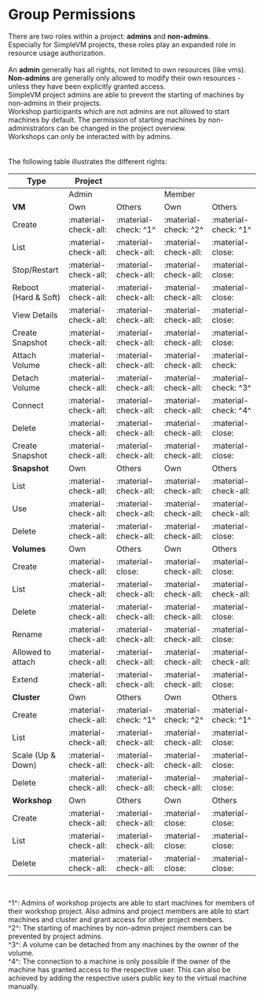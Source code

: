 # Group Permissions

There are two roles within a project: **admins** and **non-admins**.<br> 
Especially for SimpleVM projects, these roles play an expanded role in resource usage authorization.<br> <br> 
An **admin** generally has all rights, not limited to own resources (like vms).  
**Non-admins** are generally only allowed to modify their own resources - unless they have been explicitly granted access.  
SimpleVM project admins are able to prevent the starting of machines by non-admins in their projects.  
Workshop participants which are not admins are not allowed to start machines by default. 
The permission of starting machines by non-administrators can be changed in the project overview.  
Workshops can only be interacted with by admins.  
<br> <br> The following table illustrates the different rights:

| Type                 | Project              |                       |                      |                      |
|----------------------|----------------------|-----------------------|----------------------|----------------------|
|                      | Admin                |                       | Member               |                      |
| **VM**               | Own                  | Others                | Own                  | Others               |
| Create               | :material-check-all: | :material-check: ^1^  | :material-check: ^2^ | :material-check: ^1^ |
| List                 | :material-check-all: | :material-check-all:  | :material-check-all: | :material-close:     |
| Stop/Restart         | :material-check-all: | :material-check-all:  | :material-check-all: | :material-close:     |
| Reboot (Hard & Soft) | :material-check-all: | :material-check-all:  | :material-check-all: | :material-close:     |
| View Details         | :material-check-all: | :material-check-all:  | :material-check-all: | :material-close:     |
| Create Snapshot      | :material-check-all: | :material-check-all:  | :material-check-all: | :material-close:     |
| Attach Volume        | :material-check-all: | :material-check-all:  | :material-check-all: | :material-check:     |
| Detach Volume        | :material-check-all: | :material-check-all:  | :material-check-all: | :material-check: ^3^ |
| Connect              | :material-check-all: | :material-check-all:  | :material-check-all: | :material-check: ^4^ |
| Delete               | :material-check-all: | :material-check-all:  | :material-check-all: | :material-close:     |
| Create Snapshot      | :material-check-all: | :material-check-all:  | :material-check-all: | :material-close:     |
| **Snapshot**         | Own                  | Others                | Own                  | Others               |
| List                 | :material-check-all: | :material-check-all:  | :material-check-all: | :material-check-all: |
| Use                  | :material-check-all: | :material-check-all:  | :material-check-all: | :material-check-all: |
| Delete               | :material-check-all: | :material-check-all:  | :material-check-all: | :material-close:     |
| **Volumes**          | Own                  | Others                | Own                  | Others               |
| Create               | :material-check-all: | :material-close:      | :material-check-all: | :material-close:     |
| List                 | :material-check-all: | :material-check-all:  | :material-check-all: | :material-check-all: |
| Delete               | :material-check-all: | :material-check-all:  | :material-check-all: | :material-close:     |
| Rename               | :material-check-all: | :material-check-all:  | :material-check-all: | :material-close:     |
| Allowed to attach    | :material-check-all: | :material-check-all:  | :material-check-all: | :material-check-all: |
| Extend               | :material-check-all: | :material-check-all:  | :material-check-all: | :material-close:     |
| **Cluster**          | Own                  | Others                | Own                  | Others               |
| Create               | :material-check-all: | :material-check: ^1^  | :material-check: ^2^ | :material-check: ^1^ |
| List                 | :material-check-all: | :material-check-all:  | :material-check-all: | :material-close:     |
| Scale (Up & Down)    | :material-check-all: | :material-check-all:  | :material-check-all: | :material-close:     |
| Delete               | :material-check-all: | :material-check-all:  | :material-check-all: | :material-close:     |
| **Workshop**         | Own                  | Others                | Own                  | Others               |
| Create               | :material-check-all: | :material-check-all:  | :material-close:     | :material-close:     |
| List                 | :material-check-all: | :material-check-all:  | :material-close:     | :material-close:     |
| Delete               | :material-check-all: | :material-check-all:  | :material-close:     | :material-close:     |

<br>

^1^: Admins of workshop projects are able to start machines for members of their workshop project. 
Also admins and project members are able to start machines and cluster and grant access for other project members.  
^2^: The starting of machines by non-admin project members can be prevented by project admins.  
^3^: A volume can be detached from any machines by the owner of the volume.  
^4^: The connection to a machine is only possible if the owner of the machine has granted access to the respective user. 
This can also be achieved by adding the respective users public key to the virtual machine manually.
